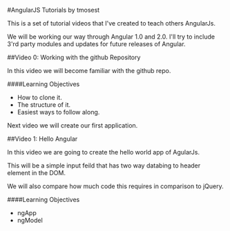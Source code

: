 #AngularJS Tutorials by tmosest

This is a set of tutorial videos that I've created to teach others AngularJs.

We will be working our way through Angular 1.0 and 2.0. I'll try to include 3'rd party modules and updates for future releases of Angular.

##Video 0: Working with the github Repository

In this video we will become familiar with the github repo.

####Learning Objectives
* How to clone it.
* The structure of it.
* Easiest ways to follow along.

Next video we will create our first application.

##Video 1: Hello Angular

In this video we are going to create the hello world app of AgularJs.

This will be a simple input feild that has two way databing to header element in the DOM.

We will also compare how much code this requires in comparison to jQuery.

####Learning Objectives
* ngApp
* ngModel
